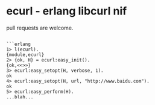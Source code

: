 # ecurl - erlang libcurl nif

pull requests are welcome.

``` NOTE: this is a working-in-progress. DO NOT use in production.

```erlang
1> l(ecurl).
{module,ecurl}
2> {ok, H} = ecurl:easy_init().
{ok,<<>>}
3> ecurl:easy_setopt(H, verbose, 1).
ok
4> ecurl:easy_setopt(H, url, "http://www.baidu.com").
ok
5> ecurl:easy_perform(H).
...blah...
```
